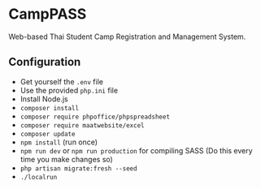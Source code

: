 # CampPASS
Web-based Thai Student Camp Registration and Management System.

## Configuration
- Get yourself the `.env` file
- Use the provided `php.ini` file
- Install Node.js
- `composer install`
- `composer require phpoffice/phpspreadsheet`
- `composer require maatwebsite/excel`
- `composer update`
- `npm install` (run once)
- `npm run dev` or `npm run production` for compiling SASS (Do this every time you make changes so)
- `php artisan migrate:fresh --seed`
- `./localrun`
